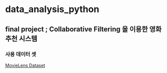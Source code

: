 # data_analysis_python

## final project ; Collaborative Filtering 을 이용한 영화 추천 시스템

### 사용 데이터 셋

[MovieLens Dataset](https://grouplens.org/datasets/movielens/latest/)

